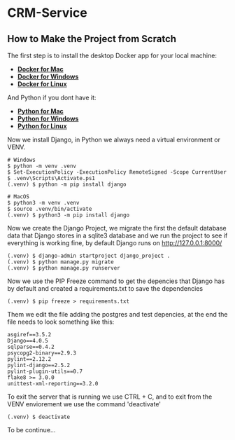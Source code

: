 # CRM-Service

## How to Make the Project from Scratch

The first step is to install the desktop Docker app for your local machine:

- __[Docker for Mac](https://docs.docker.com/docker-for-mac/install/)__
- __[Docker for Windows](https://docs.docker.com/docker-for-windows/install/)__ 
- __[Docker for Linux](https://docs.docker.com/install/)__  


And Python if you dont have it:

- __[Python for Mac](https://www.python.org/downloads/mac-osx)__
- __[Python for Windows](https://www.python.org/downloads/windows)__ 
- __[Python for Linux](https://www.python.org/downloads/source/)__  

Now we install Django, in Python we always need a virtual environment or VENV.

    # Windows  
    $ python -m venv .venv
    $ Set-ExecutionPolicy -ExecutionPolicy RemoteSigned -Scope CurrentUser
    $ .venv\Scripts\Activate.ps1
    (.venv) $ python -m pip install django
    
    # MacOS
    $ python3 -m venv .venv
    $ source .venv/bin/activate
    (.venv) $ python3 -m pip install django
    
Now we create the Django Project, we migrate the first the default database
data that Django stores in a sqlite3 database and we run the project to see
if everything is working fine, by default Django runs on http://127.0.0.1:8000/

    (.venv) $ django-admin startproject django_project .
    (.venv) $ python manage.py migrate
    (.venv) $ python manage.py runserver
    
Now we use the PIP Freeze command to get the depencies that Django has by
default and created a requirements.txt to save the dependencies

    (.venv) $ pip freeze > requirements.txt
    
Them we edit the file adding the postgres and test depencies, at the end
the file needs to look something like this:

    asgiref==3.5.2
    Django==4.0.5
    sqlparse==0.4.2
    psycopg2-binary==2.9.3
    pylint==2.12.2
    pylint-django==2.5.2
    pylint-plugin-utils==0.7
    flake8 >= 3.0.0
    unittest-xml-reporting==3.2.0
    
To exit the server that is running we use CTRL + C, and to exit from the 
VENV enviorement we use the command 'deactivate'

    (.venv) $ deactivate
    
To be continue...
